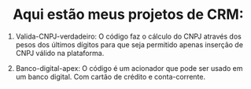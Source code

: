 <h1 align="center"> Aqui estão meus projetos de CRM: </h1>

1. Valida-CNPJ-verdadeiro: O código faz o cálculo do CNPJ através dos pesos dos últimos dígitos para que seja permitido apenas inserção de CNPJ válido na plataforma.


3. Banco-digital-apex: O código é um acionador que pode ser usado em um banco digital. Com cartão de crédito e conta-corrente.

